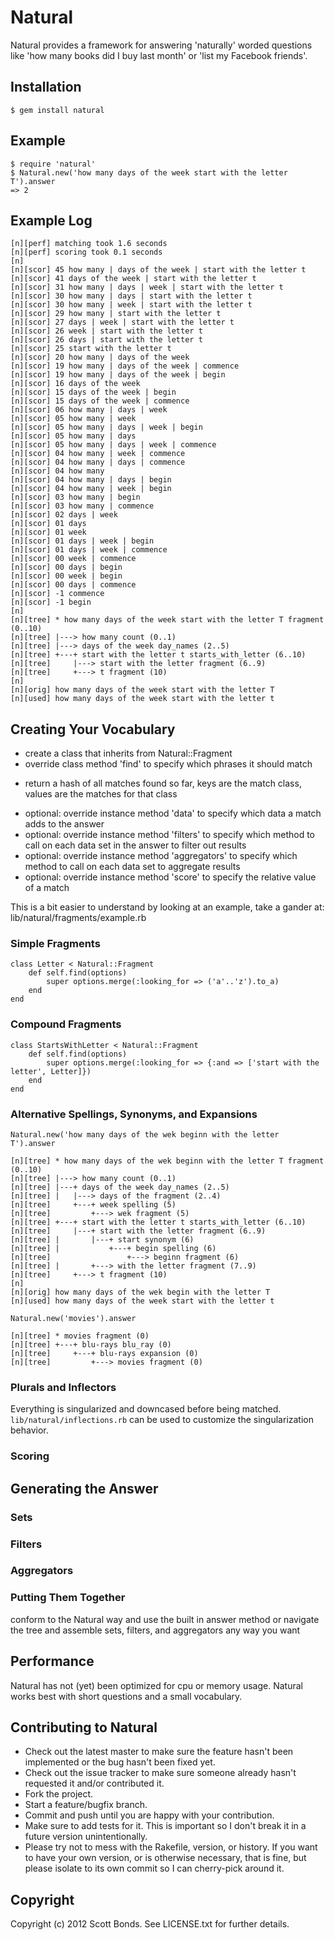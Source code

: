 # Natural

Natural provides a framework for answering 'naturally' worded questions like 'how many books did I buy last month' or 'list my Facebook friends'.

## Installation

	$ gem install natural

## Example

	$ require 'natural'
	$ Natural.new('how many days of the week start with the letter T').answer
	=> 2
	
## Example Log

	[n][perf] matching took 1.6 seconds
	[n][perf] scoring took 0.1 seconds
	[n]
	[n][scor] 45 how many | days of the week | start with the letter t
	[n][scor] 41 days of the week | start with the letter t
	[n][scor] 31 how many | days | week | start with the letter t
	[n][scor] 30 how many | days | start with the letter t
	[n][scor] 30 how many | week | start with the letter t
	[n][scor] 29 how many | start with the letter t
	[n][scor] 27 days | week | start with the letter t
	[n][scor] 26 week | start with the letter t
	[n][scor] 26 days | start with the letter t
	[n][scor] 25 start with the letter t
	[n][scor] 20 how many | days of the week
	[n][scor] 19 how many | days of the week | commence
	[n][scor] 19 how many | days of the week | begin
	[n][scor] 16 days of the week
	[n][scor] 15 days of the week | begin
	[n][scor] 15 days of the week | commence
	[n][scor] 06 how many | days | week
	[n][scor] 05 how many | week
	[n][scor] 05 how many | days | week | begin
	[n][scor] 05 how many | days
	[n][scor] 05 how many | days | week | commence
	[n][scor] 04 how many | week | commence
	[n][scor] 04 how many | days | commence
	[n][scor] 04 how many
	[n][scor] 04 how many | days | begin
	[n][scor] 04 how many | week | begin
	[n][scor] 03 how many | begin
	[n][scor] 03 how many | commence
	[n][scor] 02 days | week
	[n][scor] 01 days
	[n][scor] 01 week
	[n][scor] 01 days | week | begin
	[n][scor] 01 days | week | commence
	[n][scor] 00 week | commence
	[n][scor] 00 days | begin
	[n][scor] 00 week | begin
	[n][scor] 00 days | commence
	[n][scor] -1 commence
	[n][scor] -1 begin
	[n]
	[n][tree] * how many days of the week start with the letter T fragment (0..10)
	[n][tree] |---> how many count (0..1)
	[n][tree] |---> days of the week day_names (2..5)
	[n][tree] +---+ start with the letter t starts_with_letter (6..10)
	[n][tree]     |---> start with the letter fragment (6..9)
	[n][tree]     +---> t fragment (10)
	[n]
	[n][orig] how many days of the week start with the letter T
	[n][used] how many days of the week start with the letter t

## Creating Your Vocabulary

* create a class that inherits from Natural::Fragment
* override class method 'find' to specify which phrases it should match
- return a hash of all matches found so far, keys are the match class, values are the matches for that class
* optional: override instance method 'data' to specify which data a match adds to the answer
* optional: override instance method 'filters' to specify which method to call on each data set in the answer to filter out results
* optional: override instance method 'aggregators' to specify which method to call on each data set to aggregate results
* optional: override instance method 'score' to specify the relative value of a match

This is a bit easier to understand by looking at an example, take a gander at: lib/natural/fragments/example.rb

### Simple Fragments

	class Letter < Natural::Fragment
		def self.find(options)
			super options.merge(:looking_for => ('a'..'z').to_a)
		end
	end

### Compound Fragments

	class StartsWithLetter < Natural::Fragment
		def self.find(options)
			super options.merge(:looking_for => {:and => ['start with the letter', Letter]})
		end
	end

### Alternative Spellings, Synonyms, and Expansions

	Natural.new('how many days of the wek beginn with the letter T').answer

	[n][tree] * how many days of the wek beginn with the letter T fragment (0..10)
	[n][tree] |---> how many count (0..1)
	[n][tree] |---+ days of the week day_names (2..5)
	[n][tree] |   |---> days of the fragment (2..4)
	[n][tree]     +---+ week spelling (5)
	[n][tree]         +---> wek fragment (5)
	[n][tree] +---+ start with the letter t starts_with_letter (6..10)
	[n][tree]     |---+ start with the letter fragment (6..9)
	[n][tree] |       |---+ start synonym (6)
	[n][tree] |           +---+ begin spelling (6)
	[n][tree]                 +---> beginn fragment (6)
	[n][tree] |       +---> with the letter fragment (7..9)
	[n][tree]     +---> t fragment (10)
	[n]
	[n][orig] how many days of the wek begin with the letter T
	[n][used] how many days of the week start with the letter t

	Natural.new('movies').answer

	[n][tree] * movies fragment (0)
	[n][tree] +---+ blu-rays blu_ray (0)
	[n][tree]     +---+ blu-rays expansion (0)
	[n][tree]         +---> movies fragment (0)

### Plurals and Inflectors

Everything is singularized and downcased before being matched. `lib/natural/inflections.rb` can be used to customize the singularization behavior.

### Scoring

## Generating the Answer

### Sets

### Filters

### Aggregators

### Putting Them Together

conform to the Natural way and use the built in answer method or navigate the tree and assemble sets, filters, and aggregators any way you want

## Performance

Natural has not (yet) been optimized for cpu or memory usage. Natural works best with short questions and a small vocabulary.

## Contributing to Natural
 
* Check out the latest master to make sure the feature hasn't been implemented or the bug hasn't been fixed yet.
* Check out the issue tracker to make sure someone already hasn't requested it and/or contributed it.
* Fork the project.
* Start a feature/bugfix branch.
* Commit and push until you are happy with your contribution.
* Make sure to add tests for it. This is important so I don't break it in a future version unintentionally.
* Please try not to mess with the Rakefile, version, or history. If you want to have your own version, or is otherwise necessary, that is fine, but please isolate to its own commit so I can cherry-pick around it.

## Copyright

Copyright (c) 2012 Scott Bonds. See LICENSE.txt for
further details.
